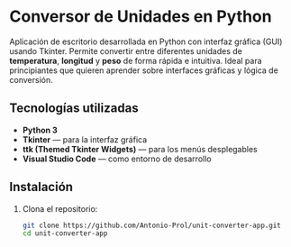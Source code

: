 # Conversor de Unidades en Python

Aplicación de escritorio desarrollada en Python con interfaz gráfica (GUI) usando Tkinter. Permite convertir entre diferentes unidades de **temperatura**, **longitud** y **peso** de forma rápida e intuitiva. Ideal para principiantes que quieren aprender sobre interfaces gráficas y lógica de conversión.

## Tecnologías utilizadas

- **Python 3**
- **Tkinter** — para la interfaz gráfica
- **ttk (Themed Tkinter Widgets)** — para los menús desplegables
- **Visual Studio Code** — como entorno de desarrollo

##  Instalación

1. Clona el repositorio:
   ```bash
   git clone https://github.com/Antonio-Prol/unit-converter-app.git
   cd unit-converter-app
